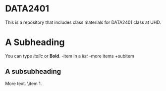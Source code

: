 # DATA2401
This is a repository that includes class materials for DATA2401 class at UHD.
# A Subheading
You can type *italic* or **Bold**.
-item in a _list_
-more items
+subitem

## A subsubheading
More text.
\item 1.
